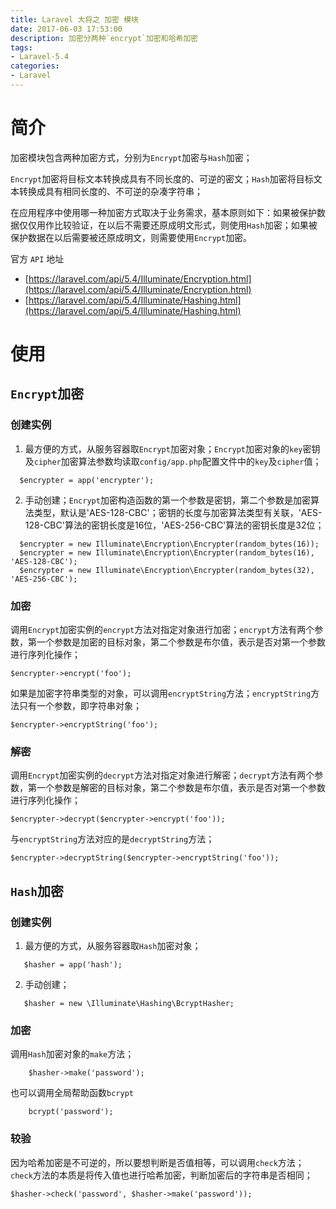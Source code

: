 ```yaml
---
title: Laravel 大将之 加密 模块
date: 2017-06-03 17:53:00
description: 加密分两种`encrypt`加密和哈希加密
tags:
- Laravel-5.4
categories:
- Laravel
---
```


# 简介
加密模块包含两种加密方式，分别为`Encrypt`加密与`Hash`加密；

`Encrypt`加密将目标文本转换成具有不同长度的、可逆的密文；`Hash`加密将目标文本转换成具有相同长度的、不可逆的杂凑字符串；

在应用程序中使用哪一种加密方式取决于业务需求，基本原则如下：如果被保护数据仅仅用作比较验证，在以后不需要还原成明文形式，则使用`Hash`加密；如果被保护数据在以后需要被还原成明文，则需要使用`Encrypt`加密。

官方 `API` 地址 

- [https://laravel.com/api/5.4/Illuminate/Encryption.html](https://laravel.com/api/5.4/Illuminate/Encryption.html)
- [https://laravel.com/api/5.4/Illuminate/Hashing.html](https://laravel.com/api/5.4/Illuminate/Hashing.html)

# 使用
## `Encrypt`加密
### 创建实例
1. 最方便的方式，从服务容器取`Encrypt`加密对象；`Encrypt`加密对象的`key`密钥及`cipher`加密算法参数均读取`config/app.php`配置文件中的`key`及`cipher`值；

  ```
    $encrypter = app('encrypter');
  ```
2. 手动创建；`Encrypt`加密构造函数的第一个参数是密钥，第二个参数是加密算法类型，默认是'AES-128-CBC'；密钥的长度与加密算法类型有关联，'AES-128-CBC'算法的密钥长度是16位，'AES-256-CBC'算法的密钥长度是32位；

  ```
    $encrypter = new Illuminate\Encryption\Encrypter(random_bytes(16));
    $encrypter = new Illuminate\Encryption\Encrypter(random_bytes(16), 'AES-128-CBC');
    $encrypter = new Illuminate\Encryption\Encrypter(random_bytes(32), 'AES-256-CBC');
  ```

 
### 加密
调用`Encrypt`加密实例的`encrypt`方法对指定对象进行加密；`encrypt`方法有两个参数，第一个参数是加密的目标对象，第二个参数是布尔值，表示是否对第一个参数进行序列化操作；
```
$encrypter->encrypt('foo');
```
如果是加密字符串类型的对象，可以调用`encryptString`方法；`encryptString`方法只有一个参数，即字符串对象；
```
$encrypter->encryptString('foo');
```

### 解密
调用`Encrypt`加密实例的`decrypt`方法对指定对象进行解密；`decrypt`方法有两个参数，第一个参数是解密的目标对象，第二个参数是布尔值，表示是否对第一个参数进行序列化操作；
```
$encrypter->decrypt($encrypter->encrypt('foo'));
```
与`encryptString`方法对应的是`decryptString`方法；
```
$encrypter->decryptString($encrypter->encryptString('foo'));
```


## `Hash`加密
### 创建实例
1. 最方便的方式，从服务容器取`Hash`加密对象；

 ```
    $hasher = app('hash');
 ```
2. 手动创建；

 ```
    $hasher = new \Illuminate\Hashing\BcryptHasher;
 ```
### 加密
调用`Hash`加密对象的`make`方法；
```
    $hasher->make('password');
```
也可以调用全局帮助函数`bcrypt`
```
    bcrypt('password');
```

### 较验
因为哈希加密是不可逆的，所以要想判断是否值相等，可以调用`check`方法；`check`方法的本质是将传入值也进行哈希加密，判断加密后的字符串是否相同；
```
$hasher->check('password', $hasher->make('password'));
```
